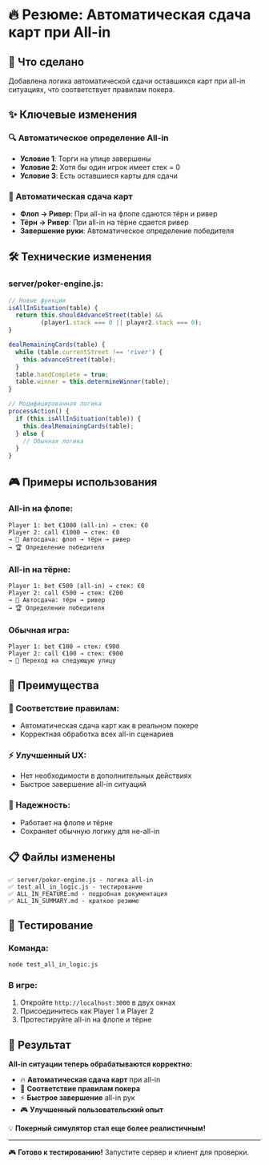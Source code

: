 # 🔥 Резюме: Автоматическая сдача карт при All-in

## 🎯 Что сделано

Добавлена логика автоматической сдачи оставшихся карт при all-in ситуациях, что соответствует правилам покера.

## ✨ Ключевые изменения

### 🔍 Автоматическое определение All-in
- **Условие 1**: Торги на улице завершены
- **Условие 2**: Хотя бы один игрок имеет стек = 0
- **Условие 3**: Есть оставшиеся карты для сдачи

### 🎴 Автоматическая сдача карт
- **Флоп → Ривер**: При all-in на флопе сдаются тёрн и ривер
- **Тёрн → Ривер**: При all-in на тёрне сдается ривер
- **Завершение руки**: Автоматическое определение победителя

## 🛠️ Технические изменения

### server/poker-engine.js:
```javascript
// Новые функции
isAllInSituation(table) {
  return this.shouldAdvanceStreet(table) && 
         (player1.stack === 0 || player2.stack === 0);
}

dealRemainingCards(table) {
  while (table.currentStreet !== 'river') {
    this.advanceStreet(table);
  }
  table.handComplete = true;
  table.winner = this.determineWinner(table);
}

// Модифицированная логика
processAction() {
  if (this.isAllInSituation(table)) {
    this.dealRemainingCards(table);
  } else {
    // Обычная логика
  }
}
```

## 🎮 Примеры использования

### All-in на флопе:
```
Player 1: bet €1000 (all-in) → стек: €0
Player 2: call €1000 → стек: €0
→ 🎴 Автосдача: флоп → тёрн → ривер
→ 🏆 Определение победителя
```

### All-in на тёрне:
```
Player 1: bet €500 (all-in) → стек: €0  
Player 2: call €500 → стек: €200
→ 🎴 Автосдача: тёрн → ривер
→ 🏆 Определение победителя
```

### Обычная игра:
```
Player 1: bet €100 → стек: €900
Player 2: call €100 → стек: €900
→ 🔄 Переход на следующую улицу
```

## 🚀 Преимущества

### 🎯 Соответствие правилам:
- Автоматическая сдача карт как в реальном покере
- Корректная обработка всех all-in сценариев

### ⚡ Улучшенный UX:
- Нет необходимости в дополнительных действиях
- Быстрое завершение all-in ситуаций

### 🔄 Надежность:
- Работает на флопе и тёрне
- Сохраняет обычную логику для не-all-in

## 📋 Файлы изменены

```
✅ server/poker-engine.js - логика all-in
✅ test_all_in_logic.js - тестирование
✅ ALL_IN_FEATURE.md - подробная документация
✅ ALL_IN_SUMMARY.md - краткое резюме
```

## 🧪 Тестирование

### Команда:
```bash
node test_all_in_logic.js
```

### В игре:
1. Откройте `http://localhost:3000` в двух окнах
2. Присоединитесь как Player 1 и Player 2
3. Протестируйте all-in на флопе и тёрне

## 🎉 Результат

**All-in ситуации теперь обрабатываются корректно:**

- 🔥 **Автоматическая сдача карт** при all-in
- 🎯 **Соответствие правилам покера**
- ⚡ **Быстрое завершение** all-in рук
- 🎮 **Улучшенный пользовательский опыт**

💡 **Покерный симулятор стал еще более реалистичным!**

---

🎮 **Готово к тестированию!** Запустите сервер и клиент для проверки. 